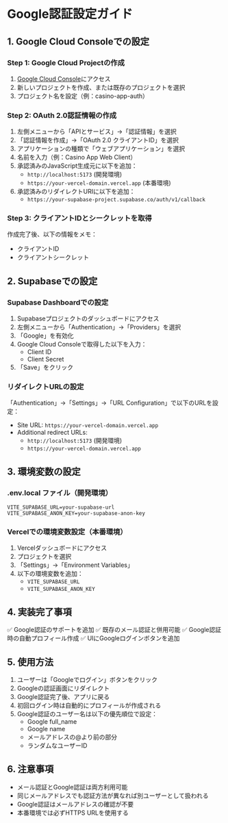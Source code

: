 # Google認証設定ガイド

## 1. Google Cloud Consoleでの設定

### Step 1: Google Cloud Projectの作成
1. [Google Cloud Console](https://console.cloud.google.com/)にアクセス
2. 新しいプロジェクトを作成、または既存のプロジェクトを選択
3. プロジェクト名を設定（例：casino-app-auth）

### Step 2: OAuth 2.0認証情報の作成
1. 左側メニューから「APIとサービス」→「認証情報」を選択
2. 「認証情報を作成」→「OAuth 2.0 クライアントID」を選択
3. アプリケーションの種類で「ウェブアプリケーション」を選択
4. 名前を入力（例：Casino App Web Client）
5. 承認済みのJavaScript生成元に以下を追加：
   - `http://localhost:5173` (開発環境)
   - `https://your-vercel-domain.vercel.app` (本番環境)
6. 承認済みのリダイレクトURIに以下を追加：
   - `https://your-supabase-project.supabase.co/auth/v1/callback`

### Step 3: クライアントIDとシークレットを取得
作成完了後、以下の情報をメモ：
- クライアントID
- クライアントシークレット

## 2. Supabaseでの設定

### Supabase Dashboardでの設定
1. Supabaseプロジェクトのダッシュボードにアクセス
2. 左側メニューから「Authentication」→「Providers」を選択
3. 「Google」を有効化
4. Google Cloud Consoleで取得した以下を入力：
   - Client ID
   - Client Secret
5. 「Save」をクリック

### リダイレクトURLの設定
「Authentication」→「Settings」→「URL Configuration」で以下のURLを設定：
- Site URL: `https://your-vercel-domain.vercel.app`
- Additional redirect URLs:
  - `http://localhost:5173` (開発環境)
  - `https://your-vercel-domain.vercel.app`

## 3. 環境変数の設定

### .env.local ファイル（開発環境）
```
VITE_SUPABASE_URL=your-supabase-url
VITE_SUPABASE_ANON_KEY=your-supabase-anon-key
```

### Vercelでの環境変数設定（本番環境）
1. Vercelダッシュボードにアクセス
2. プロジェクトを選択
3. 「Settings」→「Environment Variables」
4. 以下の環境変数を追加：
   - `VITE_SUPABASE_URL`
   - `VITE_SUPABASE_ANON_KEY`

## 4. 実装完了事項

✅ Google認証のサポートを追加
✅ 既存のメール認証と併用可能
✅ Google認証時の自動プロフィール作成
✅ UIにGoogleログインボタンを追加

## 5. 使用方法

1. ユーザーは「Googleでログイン」ボタンをクリック
2. Googleの認証画面にリダイレクト
3. Google認証完了後、アプリに戻る
4. 初回ログイン時は自動的にプロフィールが作成される
5. Google認証のユーザー名は以下の優先順位で設定：
   - Google full_name
   - Google name
   - メールアドレスの@より前の部分
   - ランダムなユーザーID

## 6. 注意事項

- メール認証とGoogle認証は両方利用可能
- 同じメールアドレスでも認証方法が異なれば別ユーザーとして扱われる
- Google認証はメールアドレスの確認が不要
- 本番環境では必ずHTTPS URLを使用する
